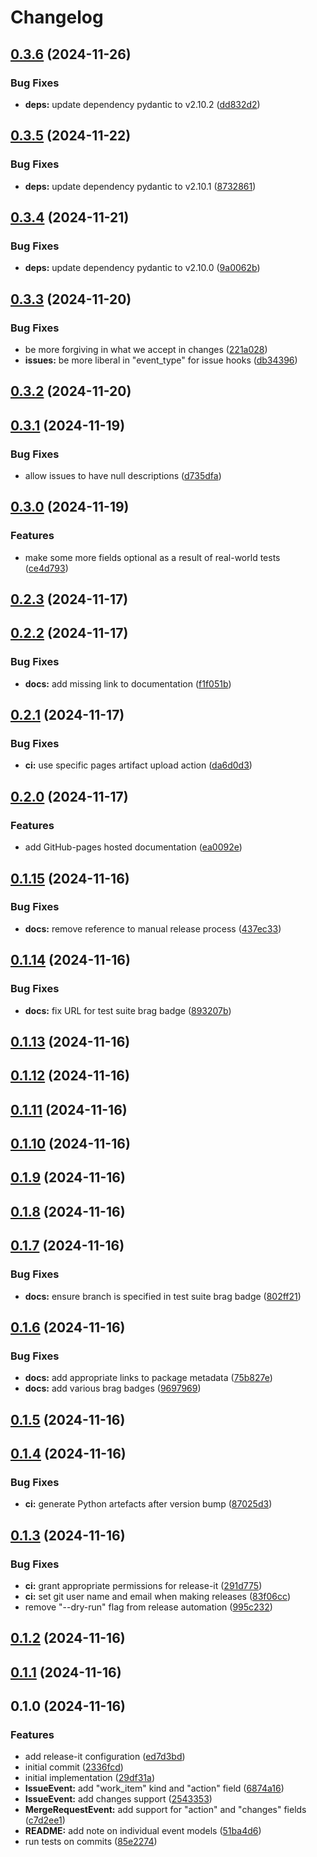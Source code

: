 # Changelog

## [0.3.6](https://github.com/rjw57/pydantic-gitlab-webhooks/compare/0.3.5...0.3.6) (2024-11-26)

### Bug Fixes

* **deps:** update dependency pydantic to v2.10.2 ([dd832d2](https://github.com/rjw57/pydantic-gitlab-webhooks/commit/dd832d2d2dbc59c3b2556c0e667fefcdfd8dcd35))

## [0.3.5](https://github.com/rjw57/pydantic-gitlab-webhooks/compare/0.3.4...0.3.5) (2024-11-22)

### Bug Fixes

* **deps:** update dependency pydantic to v2.10.1 ([8732861](https://github.com/rjw57/pydantic-gitlab-webhooks/commit/8732861adb32d7029622d0befb23e626de5989c4))

## [0.3.4](https://github.com/rjw57/pydantic-gitlab-webhooks/compare/0.3.3...0.3.4) (2024-11-21)

### Bug Fixes

* **deps:** update dependency pydantic to v2.10.0 ([9a0062b](https://github.com/rjw57/pydantic-gitlab-webhooks/commit/9a0062bee133e7274c51bf7d8e5b830e8d46e034))

## [0.3.3](https://github.com/rjw57/pydantic-gitlab-webhooks/compare/0.3.2...0.3.3) (2024-11-20)

### Bug Fixes

* be more forgiving in what we accept in changes ([221a028](https://github.com/rjw57/pydantic-gitlab-webhooks/commit/221a028541993584d286dae16ad91ad0db6c2d3c))
* **issues:** be more liberal in "event_type" for issue hooks ([db34396](https://github.com/rjw57/pydantic-gitlab-webhooks/commit/db34396a13eb55ebaeea65594723f2a325f3590f))

## [0.3.2](https://github.com/rjw57/pydantic-gitlab-webhooks/compare/0.3.1...0.3.2) (2024-11-20)

## [0.3.1](https://github.com/rjw57/pydantic-gitlab-webhooks/compare/0.3.0...0.3.1) (2024-11-19)

### Bug Fixes

* allow issues to have null descriptions ([d735dfa](https://github.com/rjw57/pydantic-gitlab-webhooks/commit/d735dfaa78fd1aa7765fa4ce35de2025a2c5647a))

## [0.3.0](https://github.com/rjw57/pydantic-gitlab-webhooks/compare/0.2.3...0.3.0) (2024-11-19)

### Features

* make some more fields optional as a result of real-world tests ([ce4d793](https://github.com/rjw57/pydantic-gitlab-webhooks/commit/ce4d79369b6692f7b132450c12d031ad3dc67804))

## [0.2.3](https://github.com/rjw57/pydantic-gitlab-webhooks/compare/0.2.2...0.2.3) (2024-11-17)

## [0.2.2](https://github.com/rjw57/pydantic-gitlab-webhooks/compare/0.2.1...0.2.2) (2024-11-17)

### Bug Fixes

* **docs:** add missing link to documentation ([f1f051b](https://github.com/rjw57/pydantic-gitlab-webhooks/commit/f1f051bce5d70d12b136e73bbf6d037a5178f6c0))

## [0.2.1](https://github.com/rjw57/pydantic-gitlab-webhooks/compare/0.2.0...0.2.1) (2024-11-17)

### Bug Fixes

* **ci:** use specific pages artifact upload action ([da6d0d3](https://github.com/rjw57/pydantic-gitlab-webhooks/commit/da6d0d3a6b2bd1d70eddfb779065c65b374f33d7))

## [0.2.0](https://github.com/rjw57/pydantic-gitlab-webhooks/compare/0.1.15...0.2.0) (2024-11-17)

### Features

* add GitHub-pages hosted documentation ([ea0092e](https://github.com/rjw57/pydantic-gitlab-webhooks/commit/ea0092e4a2ee41f6e8c309c590e2e0e89bdcddb9))

## [0.1.15](https://github.com/rjw57/pydantic-gitlab-webhooks/compare/0.1.14...0.1.15) (2024-11-16)

### Bug Fixes

* **docs:** remove reference to manual release process ([437ec33](https://github.com/rjw57/pydantic-gitlab-webhooks/commit/437ec334df823e47536e300a2aea30726a0e005c))

## [0.1.14](https://github.com/rjw57/pydantic-gitlab-webhooks/compare/0.1.13...0.1.14) (2024-11-16)

### Bug Fixes

* **docs:** fix URL for test suite brag badge ([893207b](https://github.com/rjw57/pydantic-gitlab-webhooks/commit/893207b3f29b02c3c9c81b2f2122b6c814b96cb0))

## [0.1.13](https://github.com/rjw57/pydantic-gitlab-webhooks/compare/0.1.12...0.1.13) (2024-11-16)

## [0.1.12](https://github.com/rjw57/pydantic-gitlab-webhooks/compare/0.1.11...0.1.12) (2024-11-16)

## [0.1.11](https://github.com/rjw57/pydantic-gitlab-webhooks/compare/0.1.10...0.1.11) (2024-11-16)

## [0.1.10](https://github.com/rjw57/pydantic-gitlab-webhooks/compare/0.1.9...0.1.10) (2024-11-16)

## [0.1.9](https://github.com/rjw57/pydantic-gitlab-webhooks/compare/0.1.8...0.1.9) (2024-11-16)

## [0.1.8](https://github.com/rjw57/pydantic-gitlab-webhooks/compare/0.1.7...0.1.8) (2024-11-16)

## [0.1.7](https://github.com/rjw57/pydantic-gitlab-webhooks/compare/0.1.6...0.1.7) (2024-11-16)

### Bug Fixes

* **docs:** ensure branch is specified in test suite brag badge ([802ff21](https://github.com/rjw57/pydantic-gitlab-webhooks/commit/802ff216973790e52582a8af7624e68886951f9b))

## [0.1.6](https://github.com/rjw57/pydantic-gitlab-webhooks/compare/0.1.5...0.1.6) (2024-11-16)

### Bug Fixes

* **docs:** add appropriate links to package metadata ([75b827e](https://github.com/rjw57/pydantic-gitlab-webhooks/commit/75b827e3f47cdaada993e1b4ea9c2a48c8a726f7))
* **docs:** add various brag badges ([9697969](https://github.com/rjw57/pydantic-gitlab-webhooks/commit/9697969bf2bd2a5403b3b9347cb6ac6b963b7b03))

## [0.1.5](https://github.com/rjw57/pydantic-gitlab-webhooks/compare/0.1.4...0.1.5) (2024-11-16)

## [0.1.4](https://github.com/rjw57/pydantic-gitlab-webhooks/compare/0.1.3...0.1.4) (2024-11-16)

### Bug Fixes

* **ci:** generate Python artefacts after version bump ([87025d3](https://github.com/rjw57/pydantic-gitlab-webhooks/commit/87025d3860f5cbc5d0f0656aa86e4807eb3e86b8))

## [0.1.3](https://github.com/rjw57/pydantic-gitlab-webhooks/compare/0.1.2...0.1.3) (2024-11-16)

### Bug Fixes

* **ci:** grant appropriate permissions for release-it ([291d775](https://github.com/rjw57/pydantic-gitlab-webhooks/commit/291d7758bee21388149f7998a21a236924d2643b))
* **ci:** set git user name and email when making releases ([83f06cc](https://github.com/rjw57/pydantic-gitlab-webhooks/commit/83f06cc2d24e9c7aefec8fe0c0a93447eb93d488))
* remove "--dry-run" flag from release automation ([995c232](https://github.com/rjw57/pydantic-gitlab-webhooks/commit/995c2323431f4b244ec3372956c345a497406433))

## [0.1.2](https://github.com/rjw57/pydantic-gitlab-webhooks/compare/0.1.1...0.1.2) (2024-11-16)

## [0.1.1](https://github.com/rjw57/pydantic-gitlab-webhooks/compare/0.1.0...0.1.1) (2024-11-16)

## 0.1.0 (2024-11-16)

### Features

* add release-it configuration ([ed7d3bd](https://github.com/rjw57/pydantic-gitlab-webhooks/commit/ed7d3bd9ec02b5b129ac32a8ef9d05b24b9d7fca))
* initial commit ([2336fcd](https://github.com/rjw57/pydantic-gitlab-webhooks/commit/2336fcdcc030f1544789419e197554ad2d0a53d3))
* initial implementation ([29df31a](https://github.com/rjw57/pydantic-gitlab-webhooks/commit/29df31ab0b81deee3eb473818e47b05a56de9d28))
* **IssueEvent:** add "work_item" kind and "action" field ([6874a16](https://github.com/rjw57/pydantic-gitlab-webhooks/commit/6874a1658ed41b5d5f8d30a2a17b06e579b797e6))
* **IssueEvent:** add changes support ([2543353](https://github.com/rjw57/pydantic-gitlab-webhooks/commit/25433537cdc958951f396e16424c4e4580fd42c5))
* **MergeRequestEvent:** add support for "action" and "changes" fields ([c7d2ee1](https://github.com/rjw57/pydantic-gitlab-webhooks/commit/c7d2ee10ec535e52930df699971711c6a3945741))
* **README:** add note on individual event models ([51ba4d6](https://github.com/rjw57/pydantic-gitlab-webhooks/commit/51ba4d6484fd43434037841debffe44260e8d2c4))
* run tests on commits ([85e2274](https://github.com/rjw57/pydantic-gitlab-webhooks/commit/85e2274104dde71240c0cbf57e28a0a3144ed3a7))

